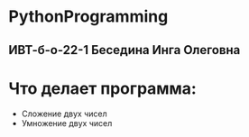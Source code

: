 # PythonProgramming
ИВТ-б-о-22-1
Беседина Инга Олеговна
---
# Что делает программа:
* Сложение двух чисел
* Умножение двух чисел